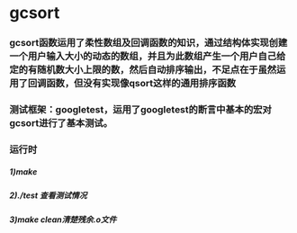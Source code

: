 gcsort
==================
### gcsort函数运用了柔性数组及回调函数的知识，通过结构体实现创建一个用户输入大小的动态的数组，并且为此数组产生一个用户自己给定的有随机数大小上限的数，然后自动排序输出，不足点在于虽然运用了回调函数，但没有实现像qsort这样的通用排序函数
### 测试框架：googletest，运用了googletest的断言中基本的宏对gcsort进行了基本测试。

### 运行时
##### 1)make 
##### 2)./test 查看测试情况
##### 3)make clean清楚残余.o文件
